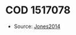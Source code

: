 <a name="material" />

# COD 1517078
<script type="application/ld+json">
  {
    "@context": "https://schema.org/",
    "@type": "ChemicalSubstance",
    "http://purl.org/dc/terms/conformsTo":
      {
        "@type": "CreativeWork",
        "@id": "https://bioschemas.org/profiles/ChemicalSubstance/0.4-RELEASE/"
      },
    "@id": "https://egonw.github.io/nanowiki/nanowiki401.html#material",
    "name": "COD 1517078",
    "sameAs": "http://127.0.0.1/mediawiki/index.php/Special:URIResolver/COD_1517078"
  }
</script>


* Source: [Jones2014](Jones2014.md)

